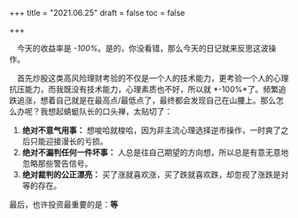 +++
title = "2021.06.25"
draft = false
toc = false

+++



&emsp;今天的收益率是 *-100%*。是的，你没看错，那么今天的日记就来反思这波操作。

&emsp;首先炒股这类高风险理财考验的不仅是一个人的技术能力，更考验一个人的心理抗压能力，而我既没有技术能力，心理素质也不好，所以就 *-100%*了。频繁追跌追涨，想着自己就是在最高点/最低点了，最终都会发现自己在山腰上。那么怎么办呢？我想起蜻蜓队长的口头禅，太贴切了：

1. **绝对不意气用事：** 想唆哈就梭哈，因为非主流心理选择逆市操作，一时爽了之后只能迎接漫长的亏损。
2. **绝对不漏判任何一件坏事：** 人总是往自己期望的方向想，所以总是有意无意地忽略那些警告信号。
3. **绝对裁判的公正漂亮：** 买了涨就喜欢涨，买了跌就喜欢跌，却忽视了涨跌是对等的存在。



  最后，也许投资最重要的是：**等**











